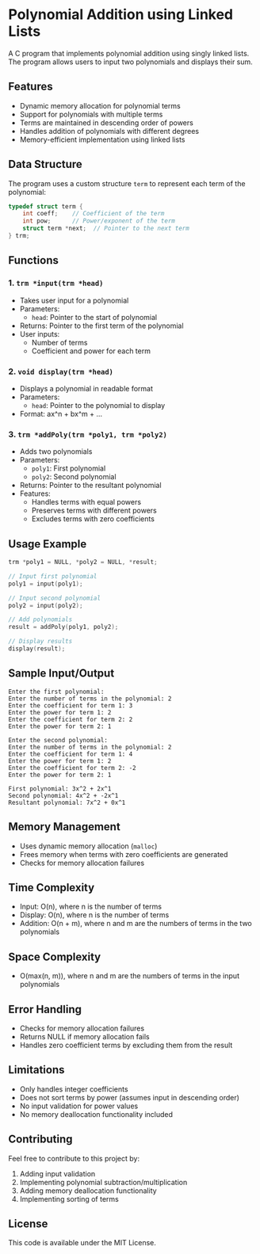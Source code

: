# Polynomial Addition using Linked Lists

A C program that implements polynomial addition using singly linked lists. The program allows users to input two polynomials and displays their sum.

## Features

- Dynamic memory allocation for polynomial terms
- Support for polynomials with multiple terms
- Terms are maintained in descending order of powers
- Handles addition of polynomials with different degrees
- Memory-efficient implementation using linked lists

## Data Structure

The program uses a custom structure `term` to represent each term of the polynomial:
```c
typedef struct term {
    int coeff;    // Coefficient of the term
    int pow;      // Power/exponent of the term
    struct term *next;  // Pointer to the next term
} trm;
```

## Functions

### 1. `trm *input(trm *head)`
- Takes user input for a polynomial
- Parameters:
  - `head`: Pointer to the start of polynomial
- Returns: Pointer to the first term of the polynomial
- User inputs:
  - Number of terms
  - Coefficient and power for each term

### 2. `void display(trm *head)`
- Displays a polynomial in readable format
- Parameters:
  - `head`: Pointer to the polynomial to display
- Format: ax^n + bx^m + ...

### 3. `trm *addPoly(trm *poly1, trm *poly2)`
- Adds two polynomials
- Parameters:
  - `poly1`: First polynomial
  - `poly2`: Second polynomial
- Returns: Pointer to the resultant polynomial
- Features:
  - Handles terms with equal powers
  - Preserves terms with different powers
  - Excludes terms with zero coefficients

## Usage Example

```c
trm *poly1 = NULL, *poly2 = NULL, *result;

// Input first polynomial
poly1 = input(poly1);

// Input second polynomial
poly2 = input(poly2);

// Add polynomials
result = addPoly(poly1, poly2);

// Display results
display(result);
```

## Sample Input/Output

```
Enter the first polynomial:
Enter the number of terms in the polynomial: 2
Enter the coefficient for term 1: 3
Enter the power for term 1: 2
Enter the coefficient for term 2: 2
Enter the power for term 2: 1

Enter the second polynomial:
Enter the number of terms in the polynomial: 2
Enter the coefficient for term 1: 4
Enter the power for term 1: 2
Enter the coefficient for term 2: -2
Enter the power for term 2: 1

First polynomial: 3x^2 + 2x^1
Second polynomial: 4x^2 + -2x^1
Resultant polynomial: 7x^2 + 0x^1
```

## Memory Management

- Uses dynamic memory allocation (`malloc`)
- Frees memory when terms with zero coefficients are generated
- Checks for memory allocation failures

## Time Complexity

- Input: O(n), where n is the number of terms
- Display: O(n), where n is the number of terms
- Addition: O(n + m), where n and m are the numbers of terms in the two polynomials

## Space Complexity

- O(max(n, m)), where n and m are the numbers of terms in the input polynomials

## Error Handling

- Checks for memory allocation failures
- Returns NULL if memory allocation fails
- Handles zero coefficient terms by excluding them from the result

## Limitations

- Only handles integer coefficients
- Does not sort terms by power (assumes input in descending order)
- No input validation for power values
- No memory deallocation functionality included

## Contributing

Feel free to contribute to this project by:
1. Adding input validation
2. Implementing polynomial subtraction/multiplication
3. Adding memory deallocation functionality
4. Implementing sorting of terms

## License

This code is available under the MIT License.
